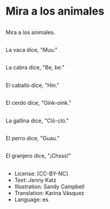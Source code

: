 # Mira a los animales

##
Mira a los animales.

##
La vaca dice, "Muu."

##
La cabra dice, "Be, be."

##
El caballo dice, "Hin."

##
El cerdo dice, "Oink-oink."

##
La gallina dice, "Cló-cló."

##
El perro dice, "Guau."

##
El granjero dice, "¡Chsss!"

##
* License: [CC-BY-NC]
* Text: Jenny Katz
* Illustration: Sandy Campbell
* Translation: Karina Vásquez
* Language: es
